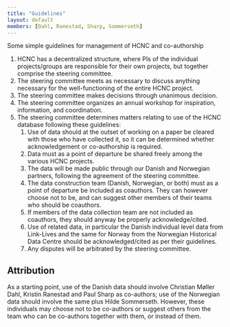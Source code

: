 ```yaml
---
title: "Guidelines"
layout: default
members: [Dahl, Ranestad, Sharp, Sommerseth]
---
```


Some simple guidelines for management of HCNC and co-authorship

1.	HCNC has a decentralized structure, where PIs of the individual projects/groups are responsible for their own projects, but together comprise the steering committee.
2.	The steering committee meets as necessary to discuss anything necessary for the well-functioning of the entire HCNC project.
3.	The steering committee makes decisions through unanimous decision.
4.	The steering committee organizes an annual workshop for inspiration, information, and coordination.
5.	The steering committee determines matters relating to use of the HCNC database following these guidelines:
    1.	Use of data should at the outset of working on a paper be cleared with those who have collected it, so it can be determined whether acknowledgement or co-authorship is required.
    1.	Data must as a point of departure be shared freely among the various HCNC projects.
    1.	The data will be made public through our Danish and Norwegian partners, following the agreement of the steering committee.
    1.	The data construction team (Danish, Norwegian, or both) must as a point of departure be included as coauthors. They can however choose not to be, and can suggest other members of their teams who should be coauthors.
    1.	If members of the data collection team are not included as coauthors, they should anyway be properly acknowledge/cited.
    1.	Use of related data, in particular the Danish individual level data from Link-Lives and the same for Norway from the Norwegian Historical Data Centre should be acknowledged/cited as per their guidelines.
    1.	Any disputes will be arbitrated by the steering committee.


## Attribution
As a starting point, use of the Danish data should involve Christian Møller Dahl, Kristin Ranestad and Paul Sharp as co-authors; use of the Norwegian data should involve the same plus Hilde Sommerseth. However, these individuals may choose not to be co-authors or suggest others from the team who can be co-authors together with them, or instead of them.
